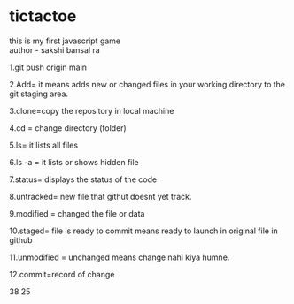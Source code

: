 # tictactoe
this is my first javascript game<br>
author - sakshi bansal ra

1.git push origin main

2.Add= it means adds new or changed files in your working directory to the git staging area.
 <!-- (git add filename or. (means all changed at once)) -->

3.clone=copy the repository in local machine
<!-- by copying the https link (git Clone link)it add that file in vs code. -->

4.cd = change directory (folder) 
<!-- cd tic tac toe -->
<!-- folder k andar jatee h to cd use kurte h -->

5.ls= it lists all files

6.ls -a = it lists or shows hidden file

7.status= displays the status of the code
<!-- git status -->

<!-- when modified the file then we have to add and commit so that it can be staged  -->

8.untracked= new file that githut doesnt yet track.
<!-- means github new file samjhta h -->

9.modified = changed the file or data

10.staged= file is ready to commit means ready to launch in original file in github

11.unmodified = unchanged means change nahi kiya humne.

12.commit=record of change
<!--sytanx= (git commit -m "user requirement useful message should be added") means it will show on original github -->

38 25